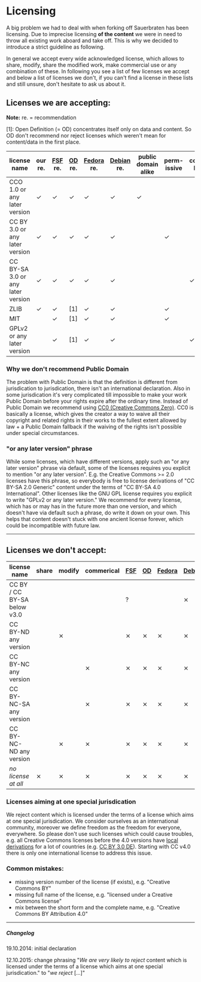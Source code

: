 # Licensing

A big problem we had to deal with when forking off Sauerbraten has been licensing. Due to imprecise licensing **of the content** we were in need to throw all existing work aboard and take off. This is why we decided to introduce a strict guideline as following.

In general we accept every wide acknowledged license, which allows to share, modify, share the modified work, make commercial use or any combination of these. In following you see a list of few licenses we accept and below a list of licenses we don't, if you can't find a license in these lists and still unsure, don't hesitate to ask us about it.

## Licenses we are accepting:
**Note:** re. = recommendation

[1]: Open Definition (= OD) concentrates itself only on data and content. So OD don't recommend nor reject licenses which weren't mean for content/data in the first place. 

license name     | our re. | [FSF](https://www.gnu.org/licenses/license-list.en.html) re. | [OD](http://opendefinition.org/licenses/) re. | [Fedora](https://fedoraproject.org/wiki/Licensing:Main?rd=Licensing#Content_Licenses) re. | [Debian](https://wiki.debian.org/DFSGLicenses) re. | public domain alike | perm- issive | copy- left
---------------- | --- | ------------------------- | --- | ------ | ------ | ------------- | ---------- | --------
CCO 1.0 or any later version | ✓ | ✓ | ✓ | ✓ | ✓ | ✓ | | 
CC BY 3.0 or any later version | ✓ | ✓ | ✓ | ✓ | ✓ | | ✓ | 
CC BY-SA 3.0 or any later version | ✓ | ✓ | ✓ | ✓ | ✓ | | | ✓
ZLIB | ✓ | ✓ | [1] | ✓ | ✓ | | ✓ |
MIT | | ✓ | [1] | ✓ | ✓ | | ✓ |
GPLv2 or any later version | | ✓ | [1] | ✓ | ✓ | | | ✓

### Why we don't recommend Public Domain
The problem with Public Domain is that the definition is different from jurisdication to jurisdication, there isn't an international declaration. Also in some jurisdication it's very complicated till impossible to make your work Public Domain before your rights expire after the ordinary time. Instead of Public Domain we recommend using [CC0 (Creative Commons Zero)](https://creativecommons.org/about/cc0). CC0 is basically a license, which gives the creator a way to waive all their copyright and related rights in their works to the fullest extent allowed by law + a Public Domain fallback if the waiving of the rights isn't possible under special circumstances.

### "or any later version" phrase
While some licenses, which have different versions, apply such an "or any later version" phrase via default, some of the licenses requires you explicit to mention "or any later version". E.g. the Creative Commons >= 2.0 licenses have this phrase, so everybody is free to license derivations of "CC BY-SA 2.0 Generic" content under the terms of "CC BY-SA 4.0 International". Other licenses like the GNU GPL license requires you explicit to write "GPLv2 or any later version." We recommend for every license, which has or may has in the future more than one version, and which doesn't have via default such a phrase, do write it down on your own. This helps that content doesn't stuck with one ancient license forever, which could be incompatible with future law.

***

## Licenses we don't accept:

license name     | share        | modify       | commerical   | [FSF](https://www.gnu.org/licenses/license-list.en.html) | [OD](http://opendefinition.org/licenses/)| [Fedora](https://fedoraproject.org/wiki/Licensing:Main?rd=Licensing#Content_Licenses) | [Debian](https://wiki.debian.org/DFSGLicenses)
---------------- | ------------ | ------------ | ------------ | --- | --- | ------ | ------
CC BY / CC BY-SA below v3.0 |  |  |  | ? | | | ⨯
CC BY-ND any version | | ⨯ | | ⨯ | ⨯ | ⨯ | ⨯
CC BY-NC any version | | | ⨯ | ⨯ | ⨯ | ⨯ | ⨯
CC BY-NC-SA any version | | | ⨯ | ⨯ | ⨯ | ⨯ | ⨯
CC BY-NC-ND any version | | ⨯ | ⨯ | ⨯ | ⨯ | ⨯ | ⨯
*no license at all* | ⨯ | ⨯ | ⨯ | ⨯ | ⨯ | ⨯ | ⨯

### Licenses aiming at one special jurisdication
We reject content which is licensed under the terms of a license which aims at one special jurisdication. We consider ourselves as an international community, moreover we define freedom as the freedom for everyone, everywhere. So please don't use such licenses which could cause troubles, e.g. all Creative Commons licenses before the 4.0 versions have [local derivations](https://en.wikipedia.org/wiki/Creative_Commons_jurisdiction_ports) for a lot of countries (e.g. [CC BY 3.0 DE](https://creativecommons.org/licenses/by/3.0/de/deed.en)). Starting with CC v4.0 there is only one international license to address this issue.

### Common mistakes:
* missing version number of the license (if exists), e.g. "Creative Commons BY"
* missing full name of the license, e.g. "licensed under a Creative Commons license"
* mix between the short form and the complete name, e.g. "Creative Commons BY Attribution 4.0"

***

##### Changelog
19.10.2014: initial declaration

12.10.2015: change phrasing "_We are very likely to reject_ content which is licensed under the terms of a license which aims at one special jurisdication." to "_we reject_ [...]"

